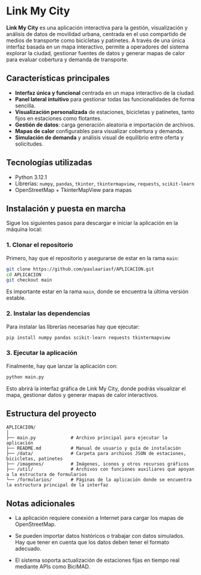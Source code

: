 # Link My City

**Link My City** es una aplicación interactiva para la gestión, visualización y análisis de datos de movilidad urbana, centrada en el uso compartido de medios de transporte como bicicletas y patinetes. A través de una única interfaz basada en un mapa interactivo, permite a operadores del sistema explorar la ciudad, gestionar fuentes de datos y generar mapas de calor para evaluar cobertura y demanda de transporte.

## Características principales

- **Interfaz única y funcional** centrada en un mapa interactivo de la ciudad.
- **Panel lateral intuitivo** para gestionar todas las funcionalidades de forma sencilla.
- **Visualización personalizada** de estaciones, bicicletas y patinetes, tanto fijos en estaciones como flotantes.
- **Gestión de datos**: carga generación aleatoria e importación de archivos.
- **Mapas de calor** configurables para visualizar cobertura y demanda.
- **Simulación de demanda** y análisis visual de equilibrio entre oferta y solicitudes.


## Tecnologías utilizadas

- Python 3.12.1
- Librerías: `numpy`, `pandas`, `tkinter`, `tkintermapview`, `requests`, `scikit-learn`
- OpenStreetMap + TkinterMapView para mapas

## Instalación y puesta en marcha

Sigue los siguientes pasos para descargar e iniciar la aplicación en la máquina local:

### 1. Clonar el repositorio

Primero, hay que el repositorio y asegurarse de estar en la rama `main`:

```bash
git clone https://github.com/paulaariasf/APLICACION.git
cd APLICACION
git checkout main
```

Es importante estar en la rama `main`, donde se encuentra la última versión estable.

### 2. Instalar las dependencias

Para instalar las librerías necesarias hay que ejecutar:

```bash
pip install numpy pandas scikit-learn requests tkintermapview
```

### 3. Ejecutar la aplicación

Finalmente, hay que lanzar la aplicación con:
```bash
python main.py
```
Esto abrirá la interfaz gráfica de Link My City, donde podrás visualizar el mapa, gestionar datos y generar mapas de calor interactivos.


## Estructura del proyecto
```
APLICACION/
│
├── main.py             # Archivo principal para ejecutar la aplicación
├── README.md           # Manual de usuario y guía de instalación
├── /data/              # Carpeta para archivos JSON de estaciones, bicicletas, patinetes
├── /imagenes/          # Imágenes, iconos y otros recursos gráficos
├── /util/              # Archivos con funciones auxiliares que apoyan a la estructura de formularios
└── /formularios/       # Páginas de la aplicación donde se encuentra la estructura principal de la interfaz
```

## Notas adicionales
- La aplicación requiere conexión a Internet para cargar los mapas de OpenStreetMap.

- Se pueden importar datos históricos o trabajar con datos simulados. Hay que tener en cuenta que los datos deben tener el formato adecuado.

- El sistema soporta actualización de estaciones fijas en tiempo real mediante APIs como BiciMAD.


